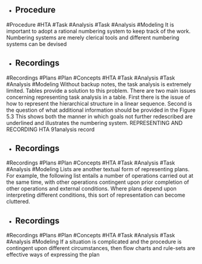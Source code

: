 - ## Procedure
#Procedure #HTA #Task #Analysis #Task #Analysis  #Modeling 
It is important to adopt a rational numbering system to keep track of the work. Numbering systems are merely clerical tools and different numbering systems can be devised

- ## Recordings
#Recordings #Plans #Plan #Concepts #HTA #Task #Analysis #Task #Analysis  #Modeling 
Without backup notes, the task analysis is extremely limited. Tables provide a solution to this problem. There are two main issues concerning representing task analysis in a table. First there is the issue of how to represent the hierarchical structure in a linear sequence. Second is the question of what additional information should be provided in the Figure 5.3 This shows both the manner in which goals not further redescribed are underlined and illustrates the numbering system. REPRESENTING AND RECORDING HTA 91analysis record

- ## Recordings
#Recordings #Plans #Plan #Concepts #HTA #Task #Analysis #Task #Analysis  #Modeling 
Lists are another textual form of representing plans. For example, the following list entails a number of operations carried out at the same time, with other operations contingent upon prior completion of other operations and external conditions. Where plans depend upon interpreting different conditions, this sort of representation can become cluttered.

- ## Recordings
#Recordings #Plans #Plan #Concepts #HTA #Task #Analysis #Task #Analysis  #Modeling 
If a situation is complicated and the procedure is contingent upon different circumstances, then flow charts and rule-sets are effective ways of expressing the plan


